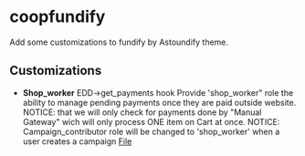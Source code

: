 coopfundify
===========

Add some customizations to fundify by Astoundify theme.


Customizations
----------------------
- **Shop_worker** EDD->get_payments hook
 Provide 'shop_worker" role the ability to manage pending payments once they are paid outside website.
 NOTICE: that we will only check for payments done by "Manual Gateway" wich will only process ONE item on Cart at once.
 NOTICE: Campaign_contributor role will be changed to 'shop_worker' when a user creates a campaign
 [File]()
